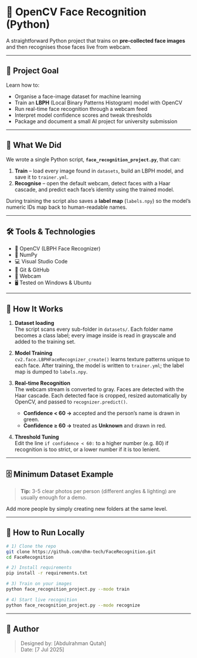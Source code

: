 # 👤 OpenCV Face Recognition (Python)

A straightforward Python project that trains on **pre-collected face images** and then recognises those faces live from webcam.

---

## 🎯 Project Goal  

Learn how to:
- Organise a face-image dataset for machine learning  
- Train an **LBPH** (Local Binary Patterns Histogram) model with OpenCV  
- Run real-time face recognition through a webcam feed  
- Interpret model confidence scores and tweak thresholds  
- Package and document a small AI project for university submission

---

## 🧱 What We Did

We wrote a single Python script, **`face_recognition_project.py`**, that can:

1. **Train** – load every image found in `datasets`, build an LBPH model, and save it to `trainer.yml`.  
2. **Recognise** – open the default webcam, detect faces with a Haar cascade, and predict each face’s identity using the trained model.

During training the script also saves a **label map** (`labels.npy`) so the model’s numeric IDs map back to human-readable names.

---

## 🛠️ Tools & Technologies  

- 🧠 OpenCV (LBPH Face Recognizer)  
- 🧮 NumPy  
- 💻 Visual Studio Code  
- 🔀 Git & GitHub  
- 🎥 Webcam  
- 🖥️ Tested on Windows & Ubuntu

---

## 🧪 How It Works

1. **Dataset loading**  
   The script scans every sub-folder in `datasets/`. Each folder name becomes a class label; every image inside is read in grayscale and added to the training set.  

2. **Model Training**  
   `cv2.face.LBPHFaceRecognizer_create()` learns texture patterns unique to each face. After training, the model is written to `trainer.yml`; the label map is dumped to `labels.npy`.

3. **Real-time Recognition**  
   The webcam stream is converted to gray. Faces are detected with the Haar cascade. Each detected face is cropped, resized automatically by OpenCV, and passed to `recognizer.predict()`.  
   - **Confidence < 60 →** accepted and the person’s name is drawn in green.  
   - **Confidence ≥ 60 →** treated as **Unknown** and drawn in red.  

4. **Threshold Tuning**  
   Edit the line `if confidence < 60:` to a higher number (e.g. 80) if recognition is too strict, or a lower number if it is too lenient.

---

## 🗄️ Minimum Dataset Example

> **Tip:** 3-5 clear photos per person (different angles & lighting) are usually enough for a demo.


Add more people by simply creating new folders at the same level.

---

## 🚀 How to Run Locally

```bash
# 1) Clone the repo
git clone https://github.com/dhm-tech/FaceRecognition.git
cd FaceRecognition

# 2) Install requirements
pip install -r requirements.txt

# 3) Train on your images
python face_recognition_project.py --mode train

# 4) Start live recognition
python face_recognition_project.py --mode recognize
```

---

## 👤 Author
> Designed by: [Abdulrahman Qutah]  
> Date: [7 Jul 2025]
